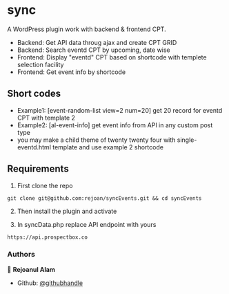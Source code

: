# sync
A WordPress plugin work with backend & frontend CPT.

- Backend: Get API data throug ajax and create CPT GRID
- Backend: Search eventd CPT by upcoming, date wise
- Frontend: Display "eventd" CPT based on shortcode with templete selection facility
- Frontend: Get event info by shortcode

## Short codes
- Example1: [event-random-list view=2 num=20] get 20 record for eventd CPT with template 2
- Example2: [al-event-info] get event info from API in any custom post type
- you may make a child theme of twenty twenty four with single-eventd.html template and use example 2 shortcode

## Requirements
1. First clone the repo
```
git clone git@github.com:rejoan/syncEvents.git && cd syncEvents
```
2. Then install the plugin and activate

3. In syncData.php replace API endpoint with yours
```
https://api.prospectbox.co
```


### Authors

👤 **Rejoanul Alam**

- Github: [@githubhandle](https://github.com/rejoan)
